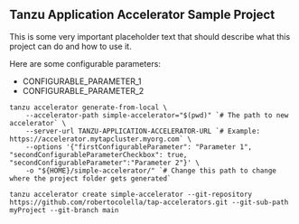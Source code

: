 
## Tanzu Application Accelerator Sample Project

This is some very important placeholder text that should describe what this project can do and how to use it.

Here are some configurable parameters:

* CONFIGURABLE_PARAMETER_1
* CONFIGURABLE_PARAMETER_2


```shell
tanzu accelerator generate-from-local \
    --accelerator-path simple-accelerator="$(pwd)" `# The path to new accelerator` \
    --server-url TANZU-APPLICATION-ACCELERATOR-URL `# Example: https://accelerator.mytapcluster.myorg.com` \
    --options '{"firstConfigurableParameter": "Parameter 1", "secondConfigurableParameterCheckbox": true, "secondConfigurableParameter":"Parameter 2"}' \
    -o "${HOME}/simple-accelerator/" `# Change this path to change where the project folder gets generated`
```

```shell
tanzu accelerator create simple-accelerator --git-repository https://github.com/robertocolella/tap-accelerators.git --git-sub-path myProject --git-branch main
``````
